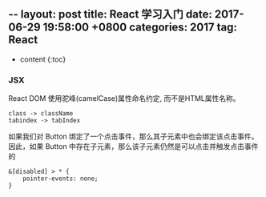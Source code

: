 --
layout: post
title:  React 学习入门
date:   2017-06-29 19:58:00 +0800 
categories: 2017 
tag: React 
---

* content
{:toc}

### JSX

React DOM 使用驼峰(camelCase)属性命名约定, 而不是HTML属性名称。

```
class -> className
tabindex -> tabIndex
```


如果我们对 Button 绑定了一个点击事件，那么其子元素中也会绑定该点击事件。因此，如果 Button 中存在子元素，那么该子元素仍然是可以点击并触发点击事件的

```
&[disabled] > * {
    pointer-events: none;
}
```


